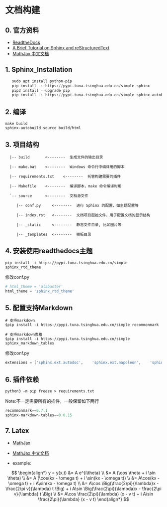# 文档构建

## 0. 官方资料

- [ReadtheDocs](https://docs.readthedocs.io/en/stable/index.html)
- [A Brief Tutorial on Sphinx and reStructuredText](https://iridescent.ink/HowToMakeDocs/index.html)
- [MathJax 中文文档](https://mathjax-chinese-doc.readthedocs.io/en/latest/)

## 1. Sphinx_Installation

```python
   sudo apt install python-pip
   pip install -i https://pypi.tuna.tsinghua.edu.cn/simple sphinx
   pip3 install --upgrade pip
   pip install -i https://pypi.tuna.tsinghua.edu.cn/simple sphinx-autobuild
```

## 2. 编译
   ```shell
   make build
   sphinx-autobuild source build/html
   ```
## 3. 项目结构

      |-- build       <--------  生成文件的输出目录
    
      |-- make.bat    <--------  Windows 命令行中编译用的脚本
    
      |-- requirements.txt    <--------  托管构建需要的插件
    
      |-- Makefile    <--------  编译脚本，make 命令编译时用
    
      `-- source      <--------  文档源文件
    
         |-- conf.py     <--------  进行 Sphinx 的配置，如主题配置等
    
         |-- index.rst   <--------  文档项目起始文件，用于配置文档的显示结构
    
         |-- _static     <--------  静态文件目录, 比如图片等
    
         |-- _templates  <--------  模板目录



## 4. 安装使用readthedocs主题
   `pip install -i https://pypi.tuna.tsinghua.edu.cn/simple sphinx_rtd_theme`

   修改conf.py
   ```python
   # html_theme = 'alabaster'
   html_theme = 'sphinx_rtd_theme'
   ```

## 5. 配置支持Markdown
   ```shell
   # 支持markdown
   $pip install -i https://pypi.tuna.tsinghua.edu.cn/simple recommonmark
   ​
   # 支持markdown表格
   $pip install -i https://pypi.tuna.tsinghua.edu.cn/simple sphinx_markdown_tables
   ```

   修改conf.py
   ```python
   extensions = ['sphinx.ext.autodoc',    'sphinx.ext.napoleon',    'sphinx.ext.mathjax','recommonmark','sphinx_markdown_tables']
   ```

## 6. 插件依赖

   `python3 -m pip freeze > requirements.txt`

   Note:不一定需要所有的插件，一般保留如下两行
   ```python
   recommonmark==0.7.1
   sphinx-markdown-tables==0.0.15
   ```

## 7. Latex

- [MathJax](http://docs.mathjax.org/en/latest/input/tex/macros/index.html)
- [MathJax 中文文档](https://mathjax-chinese-doc.readthedocs.io/en/latest/)

- example:

$$
\begin{align*}
y = y(x,t) &= A e^{i\theta} \\
&= A (\cos \theta + i \sin \theta) \\
&= A (\cos(kx - \omega t) + i \sin(kx - \omega t)) \\
&= A\cos(kx - \omega t) + i A\sin(kx - \omega t)  \\
&= A\cos \Big(\frac{2\pi}{\lambda}x - \frac{2\pi v}{\lambda} t \Big) + i A\sin \Big(\frac{2\pi}{\lambda}x - \frac{2\pi v}{\lambda} t \Big)  \\
&= A\cos \frac{2\pi}{\lambda} (x - v t) + i A\sin \frac{2\pi}{\lambda} (x - v t)
\end{align*}
$$



